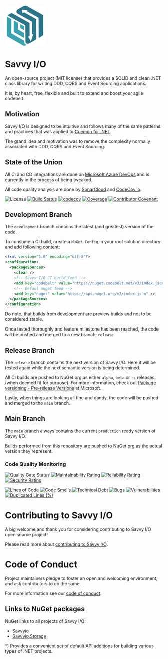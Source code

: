 ![Savvy I/O](.nuget/icon.png)

# Savvy I/O

An open-source project (MIT license) that provides a SOLID and clean .NET class library for writing DDD, CQRS and Event Sourcing applications.

It is, by heart, free, flexible and built to extend and boost your agile codebelt.

## Motivation

Savvy I/O is designed to be intuitive and follows many of the same patterns and practices that was applied to [Cuemon for .NET](https://github.com/gimlichael/Cuemon).

The grand idea and motivation was to remove the complexity normally associated with DDD, CQRS and Event Sourcing.

## State of the Union

All CI and CD integrations are done on [Microsoft Azure DevOps](https://azure.microsoft.com/en-us/services/devops/) and is currently in the process of being tweaked.

All code quality analysis are done by [SonarCloud](https://sonarcloud.io/) and [CodeCov.io](https://codecov.io/).

![License](https://img.shields.io/github/license/codebeltnet/classlib-savvyio) [![Build Status](https://dev.azure.com/codebelt/savvyio/_apis/build/status/gimlichael.SavvyIO?branchName=development)](https://dev.azure.com/codebelt/savvyio/_build/latest?definitionId=9&branchName=development) [![codecov](https://codecov.io/gh/codebelt/classlib-savvyio/branch/development/graph/badge.svg)](https://codecov.io/gh/codebelt/classlib-savvyio) [![Coverage](https://sonarcloud.io/api/project_badges/measure?project=SavvyIO&metric=coverage)](https://sonarcloud.io/dashboard?id=SavvyIO) [![Contributor Covenant](https://img.shields.io/badge/Contributor%20Covenant-2.0-4baaaa.svg)](.github/CODE_OF_CONDUCT.md)

## Development Branch

The `development` branch contains the latest (and greatest) version of the code.

To consume a CI build, create a `NuGet.Config` in your root solution directory and add following content:

```xml
<?xml version="1.0" encoding="utf-8"?>
<configuration>
  <packageSources>
    <clear />
    <!-- Savvy I/O CI build feed -->
    <add key="codebelt" value="https://nuget.codebelt.net/v3/index.json" />
    <!-- Defaul nuget feed -->
    <add key="nuget" value="https://api.nuget.org/v3/index.json" />
  </packageSources>
</configuration>
```
Do note, that builds from development are preview builds and not to be considered stable.

Once tested thoroughly and feature milestone has been reached, the code will be pushed and merged to a new branch; `release`.

## Release Branch

The `release` branch contains the next version of Savvy I/O. Here it will be tested again while the next semantic version is being determined.

All CI builds are pushed to NuGet.org as either `alpha`, `beta` or `rc` releases (when deemed fit for purpose). For more information, check out [Package versioning - Pre-release Versions](https://docs.microsoft.com/en-us/nuget/concepts/package-versioning#pre-release-versions) at Microsoft.

Lastly, when things are looking all fine and dandy, the code will be pushed and merged to the `main` branch.

## Main Branch

The `main` branch always contains the current `production` ready version of Savvy I/O.

Builds performed from this repository are pushed to NuGet.org as the actual version they represent.

### Code Quality Monitoring

[![Quality Gate Status](https://sonarcloud.io/api/project_badges/measure?project=Cuemon&metric=alert_status)](https://sonarcloud.io/dashboard?id=Cuemon) [![Maintainability Rating](https://sonarcloud.io/api/project_badges/measure?project=Cuemon&metric=sqale_rating)](https://sonarcloud.io/dashboard?id=Cuemon) [![Reliability Rating](https://sonarcloud.io/api/project_badges/measure?project=Cuemon&metric=reliability_rating)](https://sonarcloud.io/dashboard?id=Cuemon) [![Security Rating](https://sonarcloud.io/api/project_badges/measure?project=Cuemon&metric=security_rating)](https://sonarcloud.io/dashboard?id=Cuemon)

[![Lines of Code](https://sonarcloud.io/api/project_badges/measure?project=Cuemon&metric=ncloc)](https://sonarcloud.io/dashboard?id=Cuemon) [![Code Smells](https://sonarcloud.io/api/project_badges/measure?project=Cuemon&metric=code_smells)](https://sonarcloud.io/dashboard?id=Cuemon) [![Technical Debt](https://sonarcloud.io/api/project_badges/measure?project=Cuemon&metric=sqale_index)](https://sonarcloud.io/dashboard?id=Cuemon) [![Bugs](https://sonarcloud.io/api/project_badges/measure?project=Cuemon&metric=bugs)](https://sonarcloud.io/dashboard?id=Cuemon) [![Vulnerabilities](https://sonarcloud.io/api/project_badges/measure?project=Cuemon&metric=vulnerabilities)](https://sonarcloud.io/dashboard?id=Cuemon) [![Duplicated Lines (%)](https://sonarcloud.io/api/project_badges/measure?project=Cuemon&metric=duplicated_lines_density)](https://sonarcloud.io/dashboard?id=Cuemon)

# Contributing to Savvy I/O

A big welcome and thank you for considering contributing to Savvy I/O open source project!

Please read more about [contributing to Savvy I/O](.github/CONTRIBUTING.md).

# Code of Conduct

Project maintainers pledge to foster an open and welcoming environment, and ask contributors to do the same.

For more information see our [code of conduct](.github/CODE_OF_CONDUCT.md).

## Links to NuGet packages

NuGet links to all projects of Savvy I/O:

* [Savvyio](https://www.nuget.org/packages/Savvyio/)
* [Savvyio.Storage](https://www.nuget.org/packages/Savvyio.Storage/)

*) Provides a convenient set of default API additions for building various types of .NET projects.